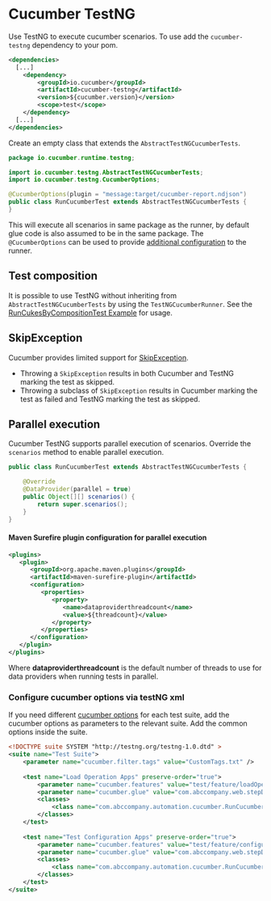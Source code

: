 Cucumber TestNG 
==============

Use TestNG to execute cucumber scenarios. To use add the `cucumber-testng` dependency to your pom.

```xml
<dependencies>
  [...]
    <dependency>
        <groupId>io.cucumber</groupId>
        <artifactId>cucumber-testng</artifactId>
        <version>${cucumber.version}</version>
        <scope>test</scope>
    </dependency>
  [...]
</dependencies>
```

Create an empty class that extends the `AbstractTestNGCucumberTests`.

```java
package io.cucumber.runtime.testng;

import io.cucumber.testng.AbstractTestNGCucumberTests;
import io.cucumber.testng.CucumberOptions;

@CucumberOptions(plugin = "message:target/cucumber-report.ndjson")
public class RunCucumberTest extends AbstractTestNGCucumberTests {
}
```

This will execute all scenarios in same package as the runner, by default glue code is also assumed to be in the same 
package. The `@CucumberOptions` can be used to provide
[additional configuration](https://docs.cucumber.io/cucumber/api/#list-configuration-options) to the runner. 

## Test composition ##

It is possible to use TestNG without inheriting from `AbstractTestNGCucumberTests` by using the `TestNGCucumberRunner`. 
See the [RunCukesByCompositionTest Example](../examples/java-calculator-testng/src/test/java/cucumber/examples/java/calculator/RunCukesByCompositionTest.java) 
for usage.

## SkipException ##

Cucumber provides limited support for [SkipException](https://jitpack.io/com/github/cbeust/testng/master/javadoc/org/testng/SkipException.html).

* Throwing a `SkipException` results in both Cucumber and TestNG marking the test as skipped.
* Throwing a subclass of `SkipException` results in Cucumber marking the test as failed and TestNG marking the test 
as skipped.

## Parallel execution ##

Cucumber TestNG supports parallel execution of scenarios. Override the `scenarios` method to enable parallel execution.

```java
public class RunCucumberTest extends AbstractTestNGCucumberTests {

    @Override
    @DataProvider(parallel = true)
    public Object[][] scenarios() {
        return super.scenarios();
    }
}
```

#### Maven Surefire plugin configuration for parallel execution ####

```xml
<plugins>
   <plugin>
      <groupId>org.apache.maven.plugins</groupId>
      <artifactId>maven-surefire-plugin</artifactId>
      <configuration>
         <properties>
            <property>
               <name>dataproviderthreadcount</name>
               <value>${threadcount}</value>
            </property>
         </properties>
      </configuration>
   </plugin>
</plugins>
```
Where **dataproviderthreadcount** is the default number of threads to use for data providers when running tests in parallel.

### Configure cucumber options via testNG xml

If you need different [cucumber options](https://github.com/cucumber/cucumber-jvm/blob/main/core/src/main/java/io/cucumber/core/options/Constants.java) for each test suite, add the cucumber options as parameters to the relevant suite. Add the common options inside the suite.

```xml
<!DOCTYPE suite SYSTEM "http://testng.org/testng-1.0.dtd" >
<suite name="Test Suite">
	<parameter name="cucumber.filter.tags" value="CustomTags.txt" />
	
	<test name="Load Operation Apps" preserve-order="true">
		<parameter name="cucumber.features" value="test/feature/loadOperationApps"/>
		<parameter name="cucumber.glue" value="com.abccompany.web.stepDefinitions.operationApps"/>
		<classes>
			<class name="com.abccompany.automation.cucumber.RunCucumberTests"/>
		</classes>
	</test>
 	
	<test name="Test Configuration Apps" preserve-order="true">
		<parameter name="cucumber.features" value="test/feature/configurationApps/"/>
		<parameter name="cucumber.glue" value="com.abccompany.web.stepDefinitions.configurationApps"/>
		<classes>
			<class name="com.abccompany.automation.cucumber.RunCucumberTests"/>
		</classes>
	</test>
</suite>
```
